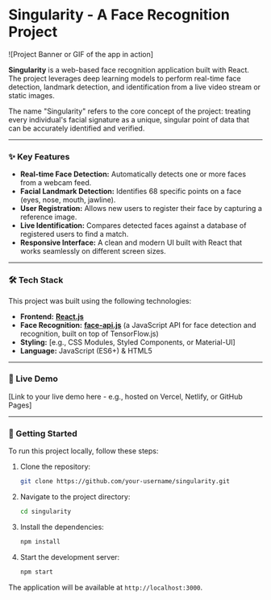 # Singularity - A Face Recognition Project

![Project Banner or GIF of the app in action]

**Singularity** is a web-based face recognition application built with React. The project leverages deep learning models to perform real-time face detection, landmark detection, and identification from a live video stream or static images.

The name "Singularity" refers to the core concept of the project: treating every individual's facial signature as a unique, singular point of data that can be accurately identified and verified.

---

### ✨ Key Features

-   **Real-time Face Detection:** Automatically detects one or more faces from a webcam feed.
-   **Facial Landmark Detection:** Identifies 68 specific points on a face (eyes, nose, mouth, jawline).
-   **User Registration:** Allows new users to register their face by capturing a reference image.
-   **Live Identification:** Compares detected faces against a database of registered users to find a match.
-   **Responsive Interface:** A clean and modern UI built with React that works seamlessly on different screen sizes.

---

### 🛠️ Tech Stack

This project was built using the following technologies:

-   **Frontend:** [**React.js**](https://reactjs.org/)
-   **Face Recognition:** [**face-api.js**](https://github.com/justadudewhohacks/face-api.js) (a JavaScript API for face detection and recognition, built on top of TensorFlow.js)
-   **Styling:** [e.g., CSS Modules, Styled Components, or Material-UI]
-   **Language:** JavaScript (ES6+) & HTML5

---

### 🚀 Live Demo

[Link to your live demo here - e.g., hosted on Vercel, Netlify, or GitHub Pages]

---

### 🔧 Getting Started

To run this project locally, follow these steps:

1.  Clone the repository:
    ```sh
    git clone https://github.com/your-username/singularity.git
    ```
2.  Navigate to the project directory:
    ```sh
    cd singularity
    ```
3.  Install the dependencies:
    ```sh
    npm install
    ```
4.  Start the development server:
    ```sh
    npm start
    ```
The application will be available at `http://localhost:3000`.